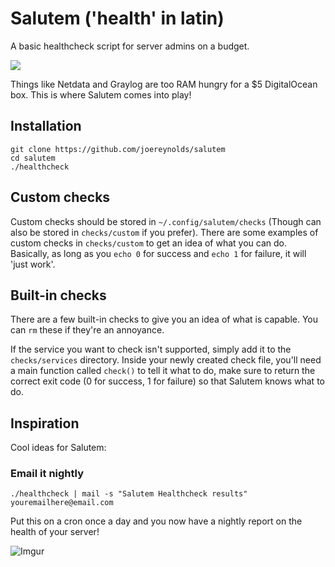# Salutem ('health' in latin)

A basic healthcheck script for server admins on a budget.

![](https://i.imgur.com/UHA7h7f.gif)

Things like Netdata and Graylog are too RAM hungry for a $5 DigitalOcean box.
This is where Salutem comes into play!

## Installation

```
git clone https://github.com/joereynolds/salutem
cd salutem
./healthcheck
```

## Custom checks

Custom checks should be stored in `~/.config/salutem/checks` (Though can also be stored in `checks/custom` if you prefer).
There are some examples of custom checks in `checks/custom` to get an idea of what you can do.
Basically, as long as you `echo 0` for success and `echo 1` for failure, it will 'just work'.

## Built-in checks

There are a few built-in checks to give you an idea of what is capable. You can `rm` these if they're an annoyance.

If the service you want to check isn't supported, simply add it to the `checks/services` directory.
Inside your newly created check file, you'll need a main function called `check()` to tell it what to do, make sure
to return the correct exit code (0 for success, 1 for failure) so that Salutem knows what to do.

## Inspiration

Cool ideas for Salutem:

### Email it nightly

```
./healthcheck | mail -s "Salutem Healthcheck results" youremailhere@email.com
```

Put this on a cron once a day and you now have a nightly report on the health of your server!

![Imgur](https://i.imgur.com/nSkbUNH.png)
